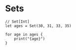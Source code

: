 # Sets


```thp
// Set[Int]
let ages = Set(30, 31, 33, 35)

for age in ages {
    print("{age}")
}
```
